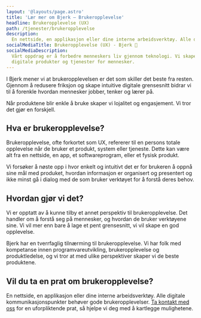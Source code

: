 ```yaml
---
layout: '@layouts/page.astro'
title: 'Lær mer om Bjerk – Brukeropplevelse'
headline: Brukeropplevelse (UX)
path: /tjenester/brukeropplevelse
description:
  En nettside, en applikasjon eller dine interne arbeidsverktøy. Alle digitale kommunikasjonspunkter behøver gode brukeropplevelser. Det skal være enkelt å bruke, og tilpasset de som skal bruke det. 
socialMediaTitle: Brukeropplevelse (UX) - Bjerk 🌳
socialMediaDescription:
  Vårt oppdrag er å forbedre menneskers liv gjennom teknologi. Vi skaper
  digitale produkter og tjenester for mennesker.
---
```


I Bjerk mener vi at brukeropplevelsen er det som skiller det beste fra resten.
Gjennom å redusere friksjon og skape intuitive digitale grensesnitt bidrar vi
til å forenkle hvordan mennesker jobber, tenker og lærer på.

Når produktene blir enkle å bruke skaper vi lojalitet og engasjement. Vi tror
det gjør en forskjell.

## Hva er brukeropplevelse?

Brukeropplevelse, ofte forkortet som UX, refererer til en persons totale
opplevelse når de bruker et produkt, system eller tjeneste. Dette kan være alt
fra en nettside, en app, et softwareprogram, eller et fysisk produkt.

Vi forsøker å nøste opp i hvor enkelt og intuitivt det er for brukeren å oppnå
sine mål med produket, hvordan informasjon er organisert og presentert og ikke
minst gå i dialog med de som bruker verktøyet for å forstå deres behov.

## Hvordan gjør vi det?

Vi er opptatt av å kunne tilby et annet perspektiv til brukeropplevelse. Det
handler om å forstå seg på mennesker, og hvordan de bruker verktøyene sine. Vi
vil mer enn bare å lage et pent grensesnitt, vi vil skape en god opplevelse. 

Bjerk har en tverrfaglig tilnærming til brukeropplevelse. Vi har folk med
kompetanse innen programvareutvikling, brukeropplevelse og produktledelse, og vi
tror at med ulike perspektiver skaper vi de beste produktene.

## Vil du ta en prat om brukeropplevelse? 

En nettside, en applikasjon eller dine interne arbeidsverktøy. Alle digitale kommunikasjonspunkter behøver gode brukeropplevelser. [Ta kontakt med oss][ta-kontakt] for en uforpliktende prat, så hjelpe vi deg med å kartlegge mulighetene. 

[ta-kontakt]: https://bjerk.io/kontakt